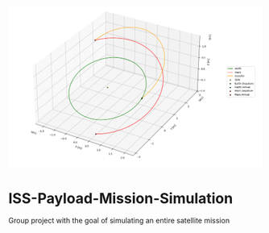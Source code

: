 ![alt text](Media/365_tof.png)

# ISS-Payload-Mission-Simulation
Group project with the goal of simulating an entire satellite mission
